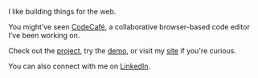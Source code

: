 I like building things for the web.

You might’ve seen [CodeCafé](https://github.com/mrktsm/codecafe), a collaborative browser-based code editor I’ve been working on.

Check out the [project](https://github.com/mrktsm/codecafe), try the [demo](https://codecafe.app/), or visit my [site](https://markotsymbaluk.com/) if you're curious.

You can also connect with me on [LinkedIn](https://www.linkedin.com/in/marko-tsymbaliuk/).
